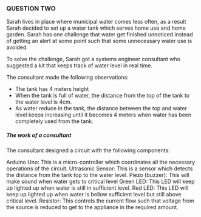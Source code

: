 ### QUESTION TWO
Sarah lives in place where municipal water comes less often, as a result Sarah decided to set up a water tank which serves home use and home garden. Sarah has one challenge that water get finished unnoticed instead of getting an alert at some point such that some unnecessary water use is avoided.  

To solve the challenge, Sarah got a systems engineer consultant who suggested a kit that keeps track of water level in real time.  

The consultant made the following observations:  
- The tank has 4 meters height
- When the tank is full of water, the distance from the top of the tank to the water level is 4cm.
- As water reduce in the tank, the distance between the top and water level keeps increasing until it becomes 4 meters when water has been completely used from the tank.

##### The work of a consultant

The consultant designed a circuit with the following components:

Arduino Uno: This is a micro-controller which coordinates all the necessary operations of the circuit.
Ultrasonic Sensor: This is a sensor which detects the distance from the tank top to the water level.
Piezo (buzzer): This will make sound when water gets to critical level
Green LED: This LED will keep up lighted up when water is still in sufficient level.
Red LED: This LED will keep up lighted up when water is bellow sufficient level but still above critical level.
Resistor: This controls the current flow such that voltage from the source is reduced to get to the appliance in the required amount.